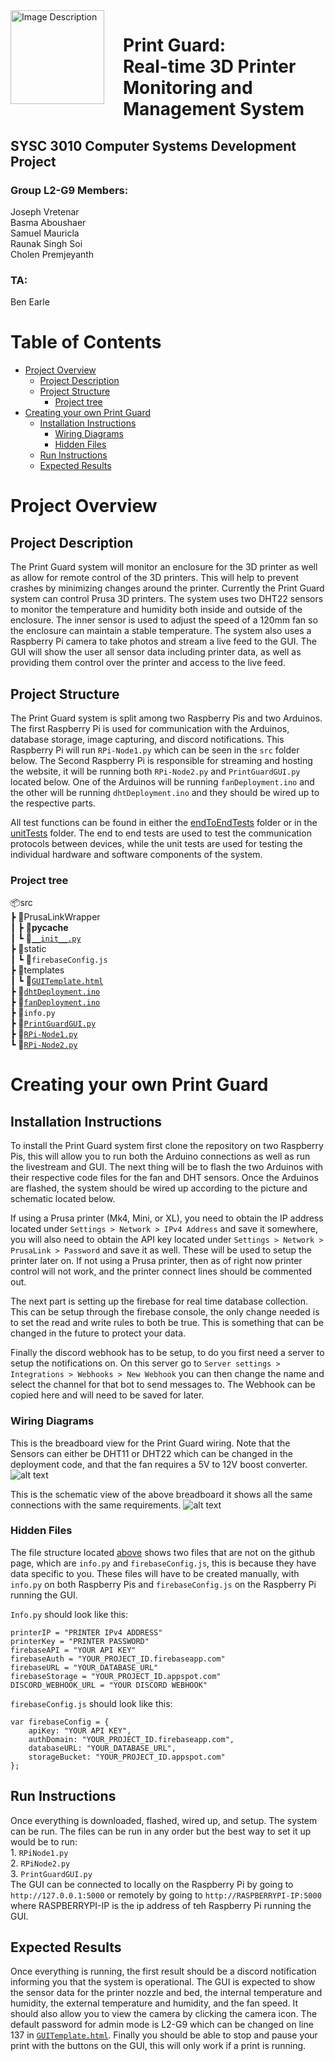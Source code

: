 <img src="PrintGuardLogo.png" alt="Image Description" align="left" width="150" height="auto" style="margin-right: 30px">

# Print Guard: <br> Real-time 3D Printer Monitoring and Management System <!-- omit in toc -->

## SYSC 3010 Computer Systems Development Project <!-- omit in toc -->
### Group L2-G9 Members: <!-- omit in toc -->
Joseph Vretenar<br> Basma Aboushaer<br> Samuel Mauricla<br> Raunak Singh Soi<br> Cholen Premjeyanth

### TA: <!-- omit in toc -->
Ben Earle

# Table of Contents <!-- omit in toc -->
- [Project Overview](#project-overview)
  - [Project Description](#project-description)
  - [Project Structure](#project-structure)
    - [Project tree](#project-tree)
- [Creating your own Print Guard](#creating-your-own-print-guard)
  - [Installation Instructions](#installation-instructions)
    - [Wiring Diagrams](#wiring-diagrams)
    - [Hidden Files](#hidden-files)
  - [Run Instructions](#run-instructions)
  - [Expected Results](#expected-results)


# Project Overview
## Project Description

The Print Guard system will monitor an enclosure for the 3D printer as well as allow for remote control of the 3D printers. This will help to prevent crashes by minimizing changes around the printer. Currently the Print Guard system can control Prusa 3D printers. The system uses two DHT22 sensors to monitor the temperature and humidity both inside and outside of the enclosure. The inner sensor is used to adjust the speed of a 120mm fan so the enclosure can maintain a stable temperature. The system also uses a Raspberry Pi camera to take photos and stream a live feed to the GUI. The GUI will show the user all sensor data including printer data, as well as providing them control over the printer and access to the live feed.

## Project Structure

The Print Guard system is split among two Raspberry Pis and two Arduinos. The first Raspberry Pi is used for communication with the Arduinos, database storage, image capturing, and discord notifications. This Raspberry Pi will run ```RPi-Node1.py``` which can be seen in the ```src``` folder below. The Second Raspberry Pi is responsible for streaming and hosting the website, it will be running both ```RPi-Node2.py``` and ```PrintGuardGUI.py``` located below. One of the Arduinos will be running ```fanDeployment.ino``` and the other will be running ```dhtDeployment.ino``` and they should be wired up to the respective parts.

All test functions can be found in either the [endToEndTests](/endToEndTests/) folder or in the [unitTests](/unitTests/README.md) folder. The end to end tests are used to test the communication protocols between devices, while the unit tests are used for testing the individual hardware and software components of the system.

### Project tree
📦src<br>
 ┣ 📂PrusaLinkWrapper<br>
 ┃ ┣ 📂__pycache__<br>
 ┃ ┗ 📜[```__init__.py```](/src/PrusaLinkWrapper/__init__.py)<br>
 ┣ 📂static<br>
 ┃ ┗ 📜```firebaseConfig.js```<br>
 ┣ 📂templates<br>
 ┃ ┗ 📜[```GUITemplate.html```](/src/templates/GUITemplate.html)<br>
 ┣ 📜[```dhtDeployment.ino```](/src/dhtDeployment.ino)<br>
 ┣ 📜[```fanDeployment.ino```](/src/fanDeployment.ino)<br>
 ┣ 📜```info.py```<br>
 ┣ 📜[```PrintGuardGUI.py```](/src/PrintGuardGUI.py)<br>
 ┣ 📜[```RPi-Node1.py```](/src/RPi-Node1.py)<br>
 ┗ 📜[```RPi-Node2.py```](/src/RPi-Node2.py)<br>

# Creating your own Print Guard
## Installation Instructions

To install the Print Guard system first clone the repository on two Raspberry Pis, this will allow you to run both the Arduino connections as well as run the livestream and GUI. The next thing will be to flash the two Arduinos with their respective code files for the fan and DHT sensors. Once the Arduinos are flashed, the system should be wired up according to the picture and schematic located below. 

If using a Prusa printer (Mk4, Mini, or XL), you need to obtain the IP address located under ```Settings > Network > IPv4 Address``` and save it somewhere, you will also need to obtain the API key located under ```Settings > Network > PrusaLink > Password``` and save it as well. These will be used to setup the printer later on. If not using a Prusa printer, then as of right now printer control will not work, and the printer connect lines should be commented out.

The next part is setting up the firebase for real time database collection. This can be setup through the firebase console, the only change needed is to set the read and write rules to both be true. This is something that can be changed in the future to protect your data.

Finally the discord webhook has to be setup, to do you first need a server to setup the notifications on. On this server go to ```Server settings > Integrations > Webhooks > New Webhook``` you can then change the name and select the channel for that bot to send messages to. The Webhook can be copied here and will need to be saved for later.

### Wiring Diagrams
This is the breadboard view for the Print Guard wiring. Note that the Sensors can either be DHT11 or DHT22 which can be changed in the deployment code, and that the fan requires a 5V to 12V boost converter.
![alt text](BreadboardView.png)

This is the schematic view of the above breadboard it shows all the same connections with the same requirements.
![alt text](SchematicView.png)

### Hidden Files

The file structure located [above](#Project-tree) shows two files that are not on the github page, which are ```info.py``` and ```firebaseConfig.js```, this is because they have data specific to you. These files will have to be created manually, with ```info.py``` on both Raspberry Pis and ```firebaseConfig.js``` on the Raspberry Pi running the GUI. 

```Info.py``` should look like this:
```
printerIP = "PRINTER IPv4 ADDRESS"
printerKey = "PRINTER PASSWORD"
firebaseAPI = "YOUR API KEY"
firebaseAuth = "YOUR_PROJECT_ID.firebaseapp.com"
firebaseURL = "YOUR_DATABASE_URL"
firebaseStorage = "YOUR_PROJECT_ID.appspot.com"
DISCORD_WEBHOOK_URL = "YOUR DISCORD WEBHOOK"
```

```firebaseConfig.js``` should look like this:
```
var firebaseConfig = {
    apiKey: "YOUR API KEY",
    authDomain: "YOUR_PROJECT_ID.firebaseapp.com",
    databaseURL: "YOUR_DATABASE_URL",
    storageBucket: "YOUR_PROJECT_ID.appspot.com"
};
```

## Run Instructions

Once everything is downloaded, flashed, wired up, and setup. The system can be run. The files can be run in any order but the best way to set it up would be to run:<br>1. ```RPiNode1.py```<br>2. ```RPiNode2.py```<br>3. ```PrintGuardGUI.py```<br>The GUI can be connected to locally on the Raspberry Pi by going to ```http://127.0.0.1:5000``` or remotely by going to ```http://RASPBERRYPI-IP:5000``` where RASPBERRYPI-IP is the ip address of teh Raspberry Pi running the GUI.

## Expected Results

Once everything is running, the first result should be a discord notification informing you that the system is operational. The GUI is expected to show the sensor data for the printer nozzle and bed, the internal temperature and humidity, the external temperature and humidity, and the fan speed. It should also allow you to view the camera by clicking the camera icon. The default password for admin mode is L2-G9 which can be changed on line 137 in [```GUITemplate.html```](/src/templates/GUITemplate.html). Finally you should be able to stop and pause your print with the buttons on the GUI, this will only work if a print is running.
